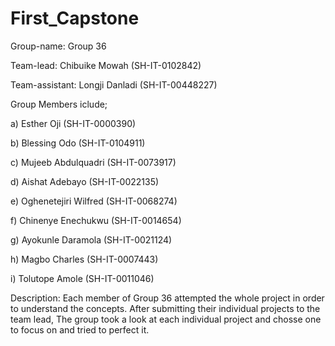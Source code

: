 # First_Capstone

Group-name: Group 36

Team-lead: Chibuike Mowah (SH-IT-0102842)

Team-assistant: Longji Danladi (SH-IT-00448227)

Group Members iclude;

a) Esther Oji (SH-IT-0000390)

b) Blessing Odo (SH-IT-0104911)

c) Mujeeb Abdulquadri (SH-IT-0073917)

d) Aishat Adebayo (SH-IT-0022135)

e) Oghenetejiri Wilfred (SH-IT-0068274)

f) Chinenye Enechukwu (SH-IT-0014654)

g) Ayokunle Daramola (SH-IT-0021124)

h) Magbo Charles (SH-IT-0007443)

i) Tolutope Amole (SH-IT-0011046)

Description:
Each member of Group 36 attempted the whole project in order to understand the concepts. After submitting their individual projects to the team lead, The group took a look at each individual project and chosse one to focus on and tried to perfect it.  
